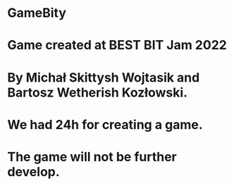 # GameBity
# Game created at BEST BIT Jam 2022 
# By Michał Skittysh Wojtasik and Bartosz Wetherish Kozłowski. 
# We had 24h for creating a game. 
# The game will not be further develop. 

 

